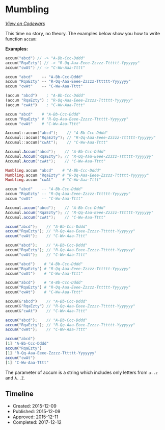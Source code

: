 # Mumbling
[*View on Codewars*](https://www.codewars.com/kata/mumbling)

This time no story, no theory. The examples below show you how to write function `accum`:

**Examples:**

```swift
accum("abcd") // -> "A-Bb-Ccc-Dddd"
accum("RqaEzty") // -> "R-Qq-Aaa-Eeee-Zzzzz-Tttttt-Yyyyyyy"
accum("cwAt") // -> "C-Ww-Aaa-Tttt"
```

```fsharp
accum "abcd"    -- "A-Bb-Ccc-Dddd"
accum "RqaEzty" -- "R-Qq-Aaa-Eeee-Zzzzz-Tttttt-Yyyyyyy"
accum "cwAt"    -- "C-Ww-Aaa-Tttt"
```

```clojure
(accum "abcd")    ; "A-Bb-Ccc-Dddd"
(accum "RqaEzty") ; "R-Qq-Aaa-Eeee-Zzzzz-Tttttt-Yyyyyyy"
(accum "cwAt")    ; "C-Ww-Aaa-Tttt"
```
```coffeescript
accum "abcd"    # "A-Bb-Ccc-Dddd"
accum "RqaEzty" # "R-Qq-Aaa-Eeee-Zzzzz-Tttttt-Yyyyyyy"
accum "cwAt"    # "C-Ww-Aaa-Tttt"
```
```cpp
Accumul::accum("abcd");    // "A-Bb-Ccc-Dddd"
Accumul::accum("RqaEzty"); // "R-Qq-Aaa-Eeee-Zzzzz-Tttttt-Yyyyyyy"
Accumul::accum("cwAt");    // "C-Ww-Aaa-Tttt"
```
```csharp
Accumul.Accum("abcd");    // "A-Bb-Ccc-Dddd"
Accumul.Accum("RqaEzty"); // "R-Qq-Aaa-Eeee-Zzzzz-Tttttt-Yyyyyyy"
Accumul.Accum("cwAt");    // "C-Ww-Aaa-Tttt"
```
```elixir
Mumbling.accum "abcd"    # "A-Bb-Ccc-Dddd"
Mumbling.accum "RqaEzty" # "R-Qq-Aaa-Eeee-Zzzzz-Tttttt-Yyyyyyy"
Mumbling.accum "cwAt"    # "C-Ww-Aaa-Tttt"
```
```haskell
accum "abcd"    -- "A-Bb-Ccc-Dddd"
accum "RqaEzty" -- "R-Qq-Aaa-Eeee-Zzzzz-Tttttt-Yyyyyyy"
accum "cwAt"    -- "C-Ww-Aaa-Tttt"
```
```java
Accumul.accum("abcd");    // "A-Bb-Ccc-Dddd"
Accumul.accum("RqaEzty"); // "R-Qq-Aaa-Eeee-Zzzzz-Tttttt-Yyyyyyy"
Accumul.accum("cwAt");    // "C-Ww-Aaa-Tttt"
```
```javascript
accum("abcd");    // "A-Bb-Ccc-Dddd"
accum("RqaEzty"); // "R-Qq-Aaa-Eeee-Zzzzz-Tttttt-Yyyyyyy"
accum("cwAt");    // "C-Ww-Aaa-Tttt"
```
```php
accum("abcd");    // "A-Bb-Ccc-Dddd"
accum("RqaEzty"); // "R-Qq-Aaa-Eeee-Zzzzz-Tttttt-Yyyyyyy"
accum("cwAt");    // "C-Ww-Aaa-Tttt"
```
```python
accum("abcd")    # "A-Bb-Ccc-Dddd"
accum("RqaEzty") # "R-Qq-Aaa-Eeee-Zzzzz-Tttttt-Yyyyyyy"
accum("cwAt")    # "C-Ww-Aaa-Tttt"
```
```ruby
accum("abcd")    # "A-Bb-Ccc-Dddd"
accum("RqaEzty") # "R-Qq-Aaa-Eeee-Zzzzz-Tttttt-Yyyyyyy"
accum("cwAt")    # "C-Ww-Aaa-Tttt"
```
```rust
accum(&"abcd")    // "A-Bb-Ccc-Dddd"
accum(&"RqaEzty") // "R-Qq-Aaa-Eeee-Zzzzz-Tttttt-Yyyyyyy"
accum(&"cwAt")    // "C-Ww-Aaa-Tttt"
```
```typescript
accum("abcd");    // "A-Bb-Ccc-Dddd"
accum("RqaEzty"); // "R-Qq-Aaa-Eeee-Zzzzz-Tttttt-Yyyyyyy"
accum("cwAt");    // "C-Ww-Aaa-Tttt"
```
```r
accum("abcd")
[1] "A-Bb-Ccc-Dddd"
accum("RqaEzty")
[1] "R-Qq-Aaa-Eeee-Zzzzz-Tttttt-Yyyyyyy"
accum("cwAt")
[1] "C-Ww-Aaa-Tttt"
```
The parameter of accum is a string which includes only letters from `a..z` and `A..Z`.


## Timeline
- Created: 2015-12-09
- Published: 2015-12-09
- Approved: 2015-12-11
- Completed: 2017-12-12